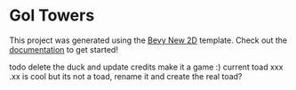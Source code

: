 # Gol Towers

This project was generated using the [Bevy New 2D](https://github.com/TheBevyFlock/bevy_new_2d) template.
Check out the [documentation](https://github.com/TheBevyFlock/bevy_new_2d/blob/main/README.md) to get started!

todo
delete the duck and update credits
make it a game :)
current toad xxx
             .xx is cool but its not a toad, rename it and create the real toad?